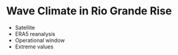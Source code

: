 # Wave Climate in Rio Grande Rise

- Satellite
- ERA5 reanalysis
- Operational window
- Extreme values

